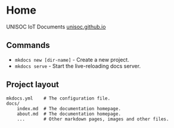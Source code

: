 # Home

UNISOC IoT Documents [unisoc.github.io](https://unisoc.github.io/)

## Commands

* `mkdocs new [dir-name]` - Create a new project.
* `mkdocs serve` - Start the live-reloading docs server.

## Project layout

    mkdocs.yml    # The configuration file.
    docs/
        index.md  # The documentation homepage.
        about.md  # The documentation homepage.
        ...       # Other markdown pages, images and other files.

